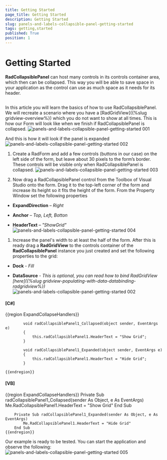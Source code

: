 ```yaml
---
title: Getting Started
page_title: Getting Started
description: Getting Started
slug: panels-and-labels-collapsible-panel-getting-started
tags: getting,started
published: True
position: 1
---
```


# Getting Started



__RadCollapsiblePanel__ can host many controls in its controls container area, which then can be collapsed. This way you will be able to save space in your application as the control can use as much space as it needs for its header. 

## 

In this article you will learn the basics of how to use RadCollapsiblePanel. We will recreate a scenario where you have a [RadGridView]({%slug gridview-overview%}) which you do not want to show at all times. This is how our Form will look like when we finish if RadCollapsiblePanel is collapsed.
        ![panels-and-labels-collapsible-panel-getting-started 001](images/panels-and-labels-collapsible-panel-getting-started001.png)

And this is how it will look if the panel is expanded
        ![panels-and-labels-collapsible-panel-getting-started 002](images/panels-and-labels-collapsible-panel-getting-started002.png)

1. Create a RadForm and add a few controls (buttons in our case) on the left side of the form, but leave about 30 pixels to the form’s border. These controls will be visible only when RadCollapsiblePanel is collapsed.
            ![panels-and-labels-collapsible-panel-getting-started 003](images/panels-and-labels-collapsible-panel-getting-started003.png)

1. Now drag a RadCollapsiblePanel control from the Toolbox of Visual Studio onto the form. Drag it to the top-left corner of the form and increase its height so it fits the height of the form. From the Property Window set the following properties
            

* __ExpandDirection__ – *Right*

* __Anchor__ – *Top, Left, Botton*

* __HeaderText__ – *"ShowGrid"*![panels-and-labels-collapsible-panel-getting-started 004](images/panels-and-labels-collapsible-panel-getting-started004.png)

1. Increase the panel's width to at least the half of the form. After this is ready drag a __RadGridView__ to the controls container of the __RadCollapsiblePanel__ instance you just created and set the following properties to the grid:
            

* __Dock__ - *Fill*

* __DataSource__ - *This is optional, you can read how to bind RadGridView [here]({%slug gridview-populating-with-data-databinding-radgridview%})*![panels-and-labels-collapsible-panel-getting-started 002](images/panels-and-labels-collapsible-panel-getting-started002.png)

#### __[C#]__

{{region ExpandCollapseHandlers}}
	
	        void radCollapsiblePanel1_Collapsed(object sender, EventArgs e)
	        {
	            this.radCollapsiblePanel1.HeaderText = "Show Grid";
	        }
	
	        void radCollapsiblePanel1_Expanded(object sender, EventArgs e)
	        {
	            this.radCollapsiblePanel1.HeaderText = "Hide Grid";
	        }
	
	{{endregion}}



#### __[VB]__

{{region ExpandCollapseHandlers}}
	    Private Sub radCollapsiblePanel1_Collapsed(sender As Object, e As EventArgs)
	        Me.RadCollapsiblePanel1.HeaderText = "Show Grid"
	    End Sub
	
	    Private Sub radCollapsiblePanel1_Expanded(sender As Object, e As EventArgs)
	        Me.RadCollapsiblePanel1.HeaderText = "Hide Grid"
	    End Sub
	{{endregion}}



Our example is ready to be tested. You can start the application and observe the following:
        ![panels-and-labels-collapsible-panel-getting-started 005](images/panels-and-labels-collapsible-panel-getting-started005.gif)

